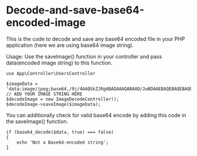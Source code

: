 # Decode-and-save-base64-encoded-image
This is the code to decode and save any base64 encoded file  in your PHP application (here we are using base64 image string).

Usage: Use the saveImage() function in your controller and pass data(encoded image string) to this function.

    use App\Controller\UsersController

    $imageData = 'data:image/jpeg;base64,/9j/4AAQSkZJRgABAQAAAQABAAD/2wBDAAEBAQEBAQEBAQEBAQEBAQEBAQEBAQEBAQEBAQEBAQEBAQEBAQEBAQEBAQEBAQEBAQEBAQEBAQEBAQEBAQEBAQH/mQll+8'  // ADD YOUR IMAGE STRING HERE
    $decodeImage = new ImageDecodeController();
    $decodeImage->saveImage($imageData); 
    
You can additionally check for valid base64 encode by adding this code in the saveImage() function.

    if (base64_decode($data, true) === false)
    {
        echo 'Not a Base64-encoded string';
    }
